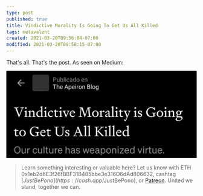```yaml
---
type: post
published: true
title: Vindictive Morality Is Going To Get Us All Killed
tags: metavalent
created: 2021-03-20T09:56:04-07:00
modified: 2021-03-20T09:58:15-07:00
---
```


That's all. That's the post. As seen on Medium:


![Image](/images/image_picker3193767892795840291.jpg)

> Learn something interesting or valuable here? Let us know with ETH 0x1eb2d6E3f26fBBF31B485bbe3e316D6dAd806632, cashtag [$JustBePono](https://cash.app/$JustBePono), or [Patreon](https://patreon.com/metavalent). United we stand, together we can.